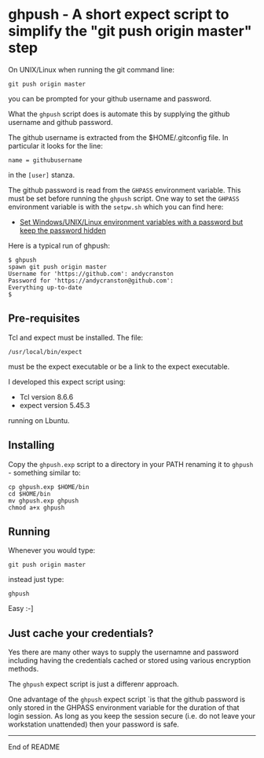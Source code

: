 # ghpush - A short expect script to simplify the "git push origin master" step

On UNIX/Linux when running the git command line:

```
git push origin master
```

you can be prompted for your github username and password.

What the `ghpush` script does is automate this by supplying the github
username and github password.

The github username is extracted from the $HOME/.gitconfig file.
In particular it looks for the line:

```
name = githubusername
```

in the `[user]` stanza.

The github password is read from the `GHPASS` environment variable.
This must be set before running the `ghpush` script.  One way to set
the `GHPASS` environment variable is with the `setpw.sh` which you can
find here:

* [Set Windows/UNIX/Linux environment variables with a password but keep the password hidden](https://github.com/andycranston/setpw)

Here is a typical run of ghpush:

```
$ ghpush
spawn git push origin master
Username for 'https://github.com': andycranston
Password for 'https://andycranston@github.com':
Everything up-to-date
$
```

## Pre-requisites

Tcl and expect must be installed.  The file:

```
/usr/local/bin/expect
```

must be the expect executable or be a link to the expect executable.

I developed this expect script using:

* Tcl version 8.6.6
* expect version 5.45.3

running on Lbuntu.

## Installing

Copy the `ghpush.exp` script to a directory in your PATH renaming
it to `ghpush` - something similar to:

```
cp ghpush.exp $HOME/bin
cd $HOME/bin
mv ghpush.exp ghpush
chmod a+x ghpush
```

## Running

Whenever you would type:

```
git push origin master
```

instead just type:

```
ghpush
```

Easy :-]

## Just cache your credentials?

Yes there are many other ways to supply the usernamne and password
including having the credentials cached or stored using various encryption
methods.

The `ghpush` expect script is just a differenr approach.

One advantage of the `ghpush` expect script `is that the github password
is only stored in the GHPASS environment variable for the duration of
that login session.  As long as you keep the session secure (i.e. do
not leave your workstation unattended) then your password is safe.

---------------------------------------------
End of README
